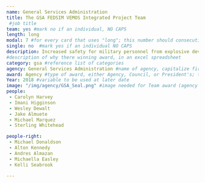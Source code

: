```yaml
---
name: General Services Administration
title: The GSA FEDSIM VEMOS Integrated Project Team
 #job title
team: yes #mark no if an individual, NO CAPS
length: long
modal: 7 #for every card that uses "long"; this number should consecutively increase and never be the same
single: no  #mark yes if an individual NO CAPS
description: Increased safety for military personnel from explosive devices through the award of a $847M task order that protects and maintains Mine Resistant Ambush Protected military vehicles.
#description of why there winning award, in an excel spreadsheet
category: gsa #reference list of categories
agency: General Services Administration #name of agency, capitalize first letter of each name
award: Agency #type of award, either Agency, Council, or President's; this is case sensitive so make sure to match the options listed exactly. This section generates the format of the card
Year: 2018 #variable to be used at later date
image: "/img/agency/GSA_Seal.png" #image needed for Team award (agency seal) and President's award (headshot); leave empty if and individual Agency award
people:
 - Carolyn Harvey
 - Imani Higginson
 - Wesley Dewalt
 - Jake Almuete
 - Michael Marquez
 - Sterling Whitehead

people-right:
 - Michael Donaldson
 - Alton Kennedy
 - Andres Almazan
 - Michaella Easley
 - Kelli Seabrook

---
```

